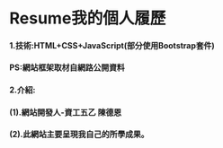 # Resume我的個人履歷
#### 1.技術:HTML+CSS+JavaScript(部分使用Bootstrap套件)
#### PS:網站框架取材自網路公開資料
#### 2.介紹:
#### (1).網站開發人-資工五乙 陳德恩
#### (2).此網站主要呈現我自己的所學成果。
